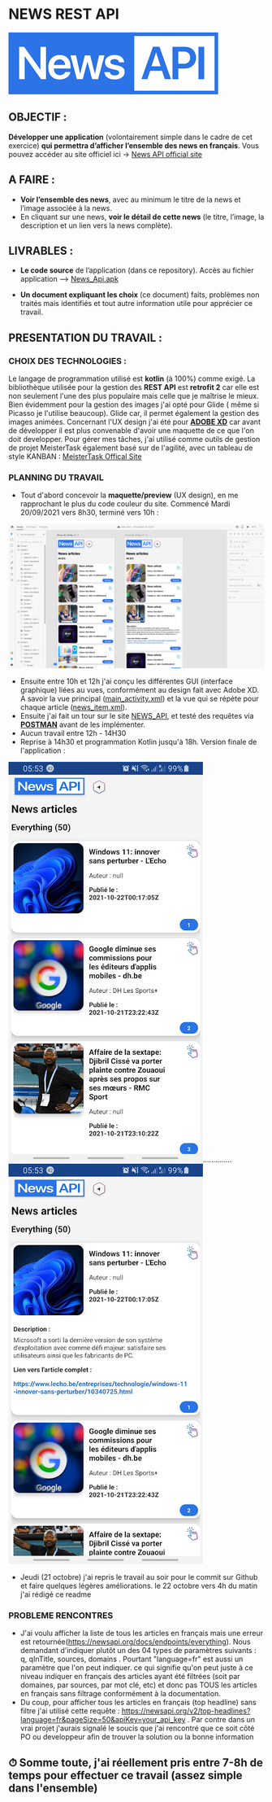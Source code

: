 # NEWS REST API
![enter image description here](https://github.com/Mekongoabanda/NewsAPI_instantSystem/blob/master/news_api_logo.png?raw=true)

## OBJECTIF : 
**Développer une application** (volontairement simple dans le cadre de cet exercice) **qui permettra d’afficher l’ensemble des news en français**.
Vous pouvez accéder au site officiel ici -> [News API official site](https://newsapi.org)

## A FAIRE : 
-   **Voir l’ensemble des news**, avec au minimum le titre de la news et l’image associée à la news.   
-   En cliquant sur une news,  **voir le détail de cette news**  (le titre, l’image, la description et un lien vers la news complète).

## LIVRABLES : 
-   **Le code source**  de l’application (dans ce repository). Accès au fichier application --> [News_Api.apk](https://github.com/Mekongoabanda/NewsAPI_instantSystem/blob/master/new_api.apk)
    
-   **Un document expliquant les choix**  (ce document) faits, problèmes non traités mais  identifiés et tout autre information utile pour apprécier ce travail.

## PRESENTATION DU TRAVAIL : 

### CHOIX DES TECHNOLOGIES : 

Le langage de programmation utilisé est **kotlin** (à 100%) comme exigé. La bibliothèque utilisée pour la gestion des **REST API** est **retrofit 2** car elle est non seulement l'une des plus populaire mais celle que je maîtrise le mieux. Bien évidemment pour la gestion des images j'ai opté pour Glide ( même si Picasso je l'utilise beaucoup). Glide car, il permet également la gestion des images animées. Concernant l'UX design j'ai été pour [**ADOBE XD**](https://www.adobe.com/fr/products/xd.html) car avant de développer il est plus convenable d'avoir une maquette de ce que l'on doit developper. 
Pour gérer mes tâches, j'ai utilisé comme outils de gestion de projet MeisterTask également basé sur de l'agilité, avec un tableau de style KANBAN : [MeisterTask Offical Site](https://www.meistertask.com/pages/fr/find-out-why/)


### PLANNING DU TRAVAIL

 - Tout d'abord concevoir la **maquette/preview** (UX design), en me rapprochant le plus du code couleur du site. Commencé Mardi 20/09/2021 vers 8h30, terminé vers 10h : 
 
![enter image description here](https://github.com/Mekongoabanda/NewsAPI_instantSystem/blob/master/adobe_xd.png?raw=true)

- Ensuite entre 10h et 12h j'ai conçu les différentes GUI (interface graphique) liées au vues, conformément au design fait avec Adobe XD. A savoir la vue principal ([main_activity.xml](https://github.com/Mekongoabanda/NewsAPI_instantSystem/blob/master/app/src/main/res/layout/activity_main.xml)) et la vue qui se répète pour chaque article ([news_item.xml](https://github.com/Mekongoabanda/NewsAPI_instantSystem/blob/master/app/src/main/res/layout/news_item.xml)).
- Ensuite j'ai fait un tour sur le site [NEWS_API](https://newsapi.org), et testé des requêtes via **[POSTMAN](https://www.postman.com)** avant de les implémenter.
- Aucun travail entre 12h - 14H30
- Reprise à 14h30 et programmation Kotlin jusqu'à 18h. Version finale de l'application : 

![enter image description here](https://github.com/Mekongoabanda/NewsAPI_instantSystem/blob/master/screen2.jpeg?raw=true)..............![enter image description here](https://github.com/Mekongoabanda/NewsAPI_instantSystem/blob/master/screen1.jpeg?raw=true)

 - Jeudi (21 octobre) j'ai repris le travail au soir pour le commit sur Github et faire quelques légères améliorations. le 22 octobre vers 4h du matin j'ai rédigé ce readme

### PROBLEME RENCONTRES

- J'ai voulu afficher la liste de tous les articles en français mais une erreur est retournée(https://newsapi.org/docs/endpoints/everything). Nous demandant d'indiquer  plutôt un des 04 types de paramètres suivants : q, qInTitle, sources, domains . Pourtant "language=fr" est aussi un paramètre que l'on peut indiquer. ce qui signifie qu'on peut juste à ce niveau indiquer en français des articles ayant été filtrées (soit par domaines, par sources, par mot clé, etc) et donc pas TOUS les articles en français sans filtrage conformément à la documentation.
- Du coup, pour afficher tous les articles en français (top headline) sans filtre j'ai utilisé cette requête : https://newsapi.org/v2/top-headlines?language=fr&pageSize=50&apiKey=your_api_key . Par contre dans un vrai projet j'aurais signalé le soucis que j'ai rencontré que ce soit côté PO ou developpeur afin de trouver la solution ou la bonne information


## ⏱ Somme toute, j'ai réellement pris entre **7-8h de temps** pour effectuer ce travail (assez simple dans l'ensemble)
